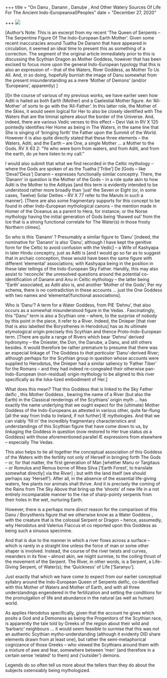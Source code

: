+++
title = "On Danu , Danann , Danube , And Other Watery Sources Of Life For The Ancient Indo-Europeanxa0Peoples"
date = "December 27, 2020"

+++
![](https://aryaakasha.files.wordpress.com/2020/12/ernalda.jpg?w=350)

\[Author’s Note: This is an excerpt from my recent ‘The Queen of
Serpents – The Serpentine Figure Of The Indo-European Earth Mother’.
Given some recent inaccuracies around Tuatha De Danann that have
appeared in circulation, it seemed an ideal time to present this as
something of a correction. The segment of the original article
immediately prior to this is discussing the Scythian Dragon as Mother
Goddess, however that has been excised to focus more upon the general
Indo-European typology that this is also an expression of – that of the
Waters, River Goddess, as Mother To Us All. And, in so doing, hopefully
burnish the image of Danu somewhat from the present misunderstanding as
a mere ‘Mother of Demons’ (and/or ‘Europeans’, apparently) \]

\[I\]n the course of various of my previous works, we have earlier seen
how Aditi is hailed as both Earth (Mother) and a Caelestial Mother
figure. An ‘All-Mother’ of sorts to go with the ‘All-Father’. In this
latter role, the Mother of the Skies, it would seem logical for Her to
also be closely identified with The Waters that are the liminal sphere
about the border of the Universe. And, indeed, there are various Vedic
verses to this effect – Devi Vak in RV X 125 pointedly identifies Her
Home as being in The Waters, in the same line that She is singing of
‘bringing forth’ the Father upon the Summit of the World. However it is
also quite directly stated that these three elements – the Waters,
Aditi, and the Earth – are One, a single Mother … a Mother to the Gods.
RV X 63 2: “Ye who were born from waters, and from Aditi, and from the
earth, do ye here listen to my call.”

I would also submit that what we find recorded in the Celtic mythology –
where the Gods are spoken of as the Tuatha \[‘Tribe’\] De \[Gods – like
‘Deva’/’Deus’\] Danann – expresses functionally similar conceptry.
There, the ‘Danann’ in question is the Mother of the Gods – in a role
quite akin to how Aditi is the Mother to the Adityas \[and this term is
evidently intended to be understood rather more broadly than ‘just’ the
Seven or Eight (or, in some cases, Twelve) Solar Deities – RV X 77 refer
to the Maruts in such a manner\]. \[There are also some fragmentary
supports for this concept to be found in other Indo-European
mythological canons – the mention made in Homer of the Oceanus as a
parent to Hera, for instance; or the Norse mythology having the initial
generation of Gods being ‘thawed out’ from the Ice that is a strong
functional correlate for The Water(s) in those frosty Northern climes\].

So who is this ‘Danann’ ? Presumably a similar figure to ‘Danu’
\[indeed, the nominative for ‘Danann’ is also ‘Danu’, although I have
kept the genitive form for the Celtic to avoid confusion with the
Vedic\] – a Wife of Kashyapa in later Hindu conceptry, just as Aditi is
\[and I would go so far as to suggest that in archaic conception, these
would have been the same figure with different ‘elemental’ associations;
with Kashyapa being in the position in these later tellings of the
Indo-European Sky Father. Handily, this may also assist to ‘reconcile’
the unresolved questions around the potential co-identification of
Danann and Anu in Celtic mythology – the latter being “Earth’
associated, as Aditi also is, and another ‘Mother of the Gods’; Per my
schema, there is no contradiction in these accounts … just the One
Goddess with two names and ‘elemental’/functional associations\].

Who is ‘Danu’? A term for a Water Goddess, from PIE ‘Dehnu’, that also
occurs as a somewhat misunderstood figure in the Vedas . Fascinatingly,
this “Danu” term is also a Scythian one – where, to the surprise of
nobody by this point in the piece, it refer to a River. Indeed, the
Dnieper \[that river that is also labelled the Borysthenes in
Herodotus\] has as its ultimate etymological origin precisely this
Scythian and thence Proto-Indo-European term. \[There are quite a range
of Rivers which bear ‘Dehnu’ derived hydronymy – the Dniester, the Don,
the Danube, a Danu, and still others besides. It would therefore be
rather premature to presume that there was an especial linkage of The
Goddess to *that particular* ‘Danu’-derived River; although perhaps for
the Scythian group in question whose accounts were supplied to
Herodotus, the Dnieper had a similar saliency to ‘Father Tiber’ for the
Romans – and they had indeed re-congealed their otherwise
pan-Indo-European (non-residual) origin mythology to be aligned to this
river specifically as the loka-lized embodiment of Her.\]

What does this mean? That this Goddess that is linked to the Sky Father
deific , this Mother Goddess , bearing the name of a River (but also the
Earth) in the Classical renderings of the Scythians’ origin myth … has
exactly the name underlying that we ought expect for the (ultimate)
Mother Goddess of the Indo-Europeans as attested in various other, quite
far-flung \[all the way from India to Ireland, if not further\] IE
mythologies. And that we can viably ‘fill in’ the incredibly fragmentary
characteristics and understandings of this Scythian figure that have
come down to us, by linkaging the Goddess in question (now restored to
Her true status *as* a Goddess) with those aforementioned parallel IE
expressions from elsewhere – especially The Vedas.

This also helps to tie all together the conceptual association of this
Goddess of the Waters with the fertility not only of Herself in bringing
forth The Gods – or, for that matter, the first generation of Man
\[whether Manu or Targitaus – or Romulus and Remus borne of Rhea Silva
\[‘Earth Forest’, to translate somewhat directly\] via the River\] ; but
with the land itself (we should perhaps say ‘Herself’). After all, in
the absence of the essential life-giving waters, few plants nor animals
shall thrive. And it is precisely the coming of the Rains from The Sky
Above that bring up the ‘shoots’ of new life in a not entirely
incomparable manner to the rise of sharp-pointy serpents from their
holes in the wet, nurturing Earth.

However, there is a perhaps more *direct* reason for the comparison of
this Danu / Borysthenis figure that we otherwise know as a Water Goddess
, with the creature that is the colossal Serpent or Dragon – hence,
assumedly, why Herodotus and Valerius Flaccus et co reported upon this
Goddess as being such a sinuous specimine.

And that is due to the manner in which a river flows across a surface –
which is rarely in a straight line unless the force of man or some other
shaper is involved. Instead, the course of the river twists and curves,
meanders in its flow – almost akin, we might surmise, to the coiling
thrust of the movement of the Serpent. The River, in other words, is a
Serpent, a Life-Giving Serpent, of Water(s); the ‘Quickness’ of Life
\[‘Saranyu’\].

Just exactly that which we have come to expect from our earlier
conceptual syllabry around the Indo-European Queen of Serpents deific,
co-identified with this Mother of Waters and Mother of Earth, and with
all three understandings engendered in the fertilization and setting the
conditions for the promulgation of life and abundance in the natural (as
well as human) world.

As applies Herodotus specifically, given that the account he gives which
posits a God and a Demoness as being the Progenitors of the Scythian
race, is apparently the tale told by Greeks of the region about their
wild and ‘barbaric’ neighbours … it would seem feasible to surmise that
this was not an authentic Scythian mytho-understanding (although it
evidenty DID share elements drawn from at least one), but rather the
semi-metaphorical cognizance of those Greeks – who viewed the Scythians
around them with a mixture of awe and fear, somewhere between ‘men’ (and
therefore in a certain sense ‘related’ to them) and (‘outsider’) demons.

Legends do so often tell us more about the tellers than they do about
the subjects ostensiably being mythologized.
